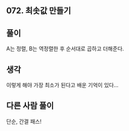 ## 072. 최솟값 만들기

## 풀이

A는 정렬, B는 역정렬한 후 순서대로 곱하고 더해준다.

## 생각

이렇게 해야 가장 최소가 된다고 배운 기억이 있다...


## 다른 사람 풀이
단순, 간결 패스!
```

```
